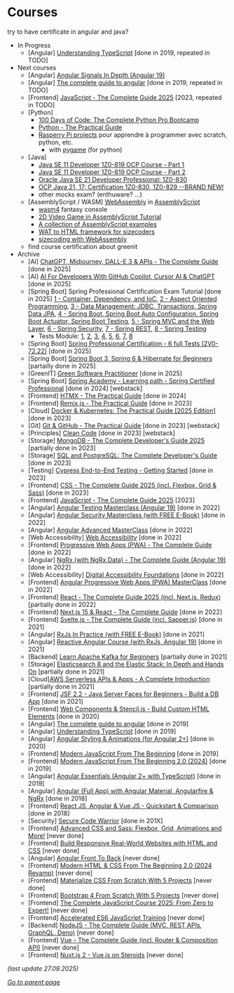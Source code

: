 # Courses

try to have certificate in angular and java?

* In Progress
  * [Angular] [Understanding TypeScript](https://www.udemy.com/course/understanding-typescript/) [done in 2019, repeated in TODO]
* Next courses
  * [Angular] [Angular Signals In Depth (Angular 19)](https://www.udemy.com/course/angular-signals/)
  * [Angular] [The complete guide to angular](https://www.udemy.com/course/the-complete-guide-to-angular-2/) [done in 2019, repeated in TODO]
  * [Frontend] [JavaScript - The Complete Guide 2025](https://www.udemy.com/course/javascript-the-complete-guide-2020-beginner-advanced/) [2023, repeated in TODO]
  * [Python]
    * [100 Days of Code: The Complete Python Pro Bootcamp](https://www.udemy.com/course/100-days-of-code/?couponCode=ST22MT240325G1) 
    * [Python - The Practical Guide](https://www.udemy.com/course/learn-python-by-building-a-blockchain-cryptocurrency/)
    * [Rasperry Pi projects](https://projects.raspberrypi.org/en) pour apprendre à programmer avec scratch, python, etc.
      * with [pygame](https://www.pygame.org) (for python)
  * [Java]
    * [Java SE 11 Developer 1Z0-819 OCP Course - Part 1](https://www.udemy.com/course/java-se-11-developer-1z0-819-ocp-course-part-1/)
    * [Java SE 11 Developer 1Z0-819 OCP Course - Part 2](https://www.udemy.com/course/java-se-11-developer-1z0-819-ocp-course-part-2/)
    * [Oracle Java SE 21 Developer Professional: 1Z0-830](https://www.udemy.com/course/oracle-certification-java-21-learnit/)
    * [OCP Java 21, 17: Certification 1Z0-830, 1Z0-829 --BRAND NEW!](https://www.udemy.com/course/ocp-oracle-certified-professional-java-developer-prep/)
    * other mocks exam? (enthuware? ...)
  * [AssemblyScript / WASM] [WebAssembly](https://webassembly.org/) in [AssemblyScript](https://www.assemblyscript.org/introduction.html)
    * [wasm4](https://wasm4.org/) fantasy console
    * [2D Video Game in AssemblyScript Tutorial](https://blog.ttulka.com/2d-video-game-in-assemblyscript-tutorial/)
    * [A collection of AssemblyScript examples](https://github.com/AssemblyScript/examples)
    * [WAT to HTML framework for sizecoders](https://github.com/Kaproncai/wasmer)
    * [sizecoding with WebAssembly](http://www.sizecoding.org/wiki/JavaScript#WebAssembly)
  * find course certification about greenit 
* Archive
  * [AI] [ChatGPT, Midjourney, DALL-E 3 & APIs - The Complete Guide](https://www.udemy.com/course/chatgpt-bard-bing-complete-guide-to-chatgpt-openai-apis/) [done in 2025]
  * [AI] [AI For Developers With GitHub Copilot, Cursor AI & ChatGPT](https://www.udemy.com/course/ai-for-developers-with-github-copilot-cursor-ai-chatgpt/) [done in 2025]
  * [Spring Boot] Spring Professional Certification Exam Tutorial  [done in 2025]
      [1 - Container, Dependency, and IoC](https://www.udemy.com/course/spring-certified-tutorial),
      [2 - Aspect Oriented Programming](https://www.udemy.com/course/spring-professional-certification-exam-tutorial-module-02),
      [3 - Data Management: JDBC, Transactions, Spring Data JPA](https://www.udemy.com/course/spring-professional-certification-exam-tutorial-module-03),
      [4 - Spring Boot, Spring Boot Auto Configuration, Spring Boot Actuator, Spring Boot Testing](https://www.udemy.com/course/spring-professional-certification-exam-tutorial-module-04-spring-boot),
      [5 - Spring MVC and the Web Layer](https://www.udemy.com/course/spring-professional-certification-exam-tutorial-module-05),
      [6 - Spring Security](https://www.udemy.com/course/spring-professional-certification-exam-tutorial-module-06),
      [7 - Spring REST](https://www.udemy.com/course/spring-professional-certification-exam-tutorial-module-07),
      [8 - Spring Testing](https://www.udemy.com/course/spring-professional-certification-exam-tutorial-module-08)
    * Tests Module:
      [1](https://www.udemy.com/course/spring-professional-certification-practice-tests-module-01),
      [2](https://www.udemy.com/course/spring-professional-certification-practice-tests-module-02),
      [3](https://www.udemy.com/course/spring-professional-certification-practice-tests-module-03),
      [4](https://www.udemy.com/course/spring-professional-certification-practice-tests-module-04),
      [5](https://www.udemy.com/course/spring-professional-certification-practice-tests-module-05),
      [6](https://www.udemy.com/course/spring-professional-certification-practice-tests-module-06),
      [7](https://www.udemy.com/course/spring-professional-certification-practice-tests-module-07),
      [8](https://www.udemy.com/course/spring-professional-certification-practice-tests-module-08)
  * [Spring Boot] [Spring Professional Certification - 6 full Tests (2V0-72.22)](https://www.udemy.com/course/spring-professional-certification-6-full-tests-2v0-7222-a/) [done in 2025]
  * [Spring Boot] [Spring Boot 3, Spring 6 & Hibernate for Beginners](https://www.udemy.com/course/spring-hibernate-tutorial/) [partailly done in 2025]
  * [GreenIT] [Green Software Practitioner](https://learn.greensoftware.foundation/) [done in 2025]
  * [Spring Boot] [Spring Academy - Learning path - Spring Certified Professional](https://spring.academy/paths) [done in 2024] [webstack]
  * [Frontend] [HTMX - The Practical Guide](https://www.udemy.com/course/htmx-the-practical-guide/) [done in 2024]
  * [Frontend] [Remix.js - The Practical Guide](https://www.udemy.com/course/remix-course/) [done in 2023]
  * [Cloud] [Docker & Kubernetes: The Practical Guide [2025 Edition]](https://www.udemy.com/course/docker-kubernetes-the-practical-guide/) [done in 2023]
  * [Git] [Git & GitHub - The Practical Guide](https://www.udemy.com/course/git-github-practical-guide/) [done in 2023] [webstack]
  * [Principles] [Clean Code](https://www.udemy.com/course/writing-clean-code/) [done in 2023] [webstack]
  * [Storage] [MongoDB - The Complete Developer's Guide 2025](https://www.udemy.com/course/mongodb-the-complete-developers-guide/) [partially done in 2023]
  * [Storage] [SQL and PostgreSQL: The Complete Developer's Guide](https://www.udemy.com/course/sql-and-postgresql/) [done in 2023]
  * [Testing] [Cypress End-to-End Testing - Getting Started](https://www.udemy.com/course/cypress-end-to-end-testing-getting-started/) [done in 2023]
  * [Frontend] [CSS - The Complete Guide 2025 (incl. Flexbox, Grid & Sass)](https://www.udemy.com/course/css-the-complete-guide-incl-flexbox-grid-sass/) [done in 2023]
  * [Frontend] [JavaScript - The Complete Guide 2025](https://www.udemy.com/course/javascript-the-complete-guide-2020-beginner-advanced/) [2023]
  * [Angular] [Angular Testing Masterclass (Angular 19)](https://www.udemy.com/course/angular-testing-course/) [done in 2022]
  * [Angular] [Angular Security Masterclass (with FREE E-Book)](https://www.udemy.com/course/angular-security/) [done in 2022]
  * [Angular] [Angular Advanced MasterClass](https://www.udemy.com/course/angular-advanced-masterclass/) [done in 2022]
  * [Web Accessibility] [Web Accessibility](https://www.udacity.com/course/web-accessibility--ud891) [done in 2022]
  * [Frontend] [Progressive Web Apps (PWA) - The Complete Guide](https://www.udemy.com/course/progressive-web-app-pwa-the-complete-guide/) [done in 2022]
  * [Angular] [NgRx (with NgRx Data) - The Complete Guide (Angular 19)](https://www.udemy.com/course/ngrx-course/) [done in 2022]
  * [Web Accessibility] [Digital Accessibility Foundations](https://www.w3.org/WAI/courses/foundations-course/) [done in 2022]
  * [Frontend] [Angular Progressive Web Apps (PWA) MasterClass](https://www.udemy.com/course/angular-pwa-course/) [done in 2022]
  * [Frontend] [React - The Complete Guide 2025 (incl. Next.js, Redux)](https://www.udemy.com/course/react-the-complete-guide-incl-redux/) [partially done in 2022]
  * [Frontend] [Next.js 15 & React - The Complete Guide](https://www.udemy.com/course/nextjs-react-the-complete-guide/) [done in 2022]
  * [Frontend] [Svelte.js - The Complete Guide (incl. Sapper.js)](https://www.udemy.com/course/sveltejs-the-complete-guide/) [done in 2021]
  * [Angular] [RxJs In Practice (with FREE E-Book)](https://www.udemy.com/course/rxjs-course/) [done in 2021]
  * [Angular] [Reactive Angular Course (with RxJs, Angular 19)](https://www.udemy.com/course/rxjs-reactive-angular-course/) [done in 2021]
  * [Backend] [Learn Apache Kafka for Beginners](https://www.udemy.com/course/apache-kafka/) [partially done in 2021]
  * [Storage] [Elasticsearch 8 and the Elastic Stack: In Depth and Hands On](https://www.udemy.com/course/elasticsearch-7-and-elastic-stack/) [partially done in 2021]
  * [Cloud][AWS Serverless APIs & Apps - A Complete Introduction](https://www.udemy.com/course/aws-serverless-a-complete-introduction/) [partially done in 2021]
  * [Frontend] [JSF 2.2 - Java Server Faces for Beginners - Build a DB App](https://www.udemy.com/course/jsf-tutorial/) [done in 2021]
  * [Frontend] [Web Components & Stencil.js - Build Custom HTML Elements](https://www.udemy.com/course/web-components-stenciljs-build-custom-html-elements/) [done in 2020]
  * [Angular] [The complete guide to angular](https://www.udemy.com/course/the-complete-guide-to-angular-2/) [done in 2019]
  * [Angular] [Understanding TypeScript](https://www.udemy.com/course/understanding-typescript/) [done in 2019] 
  * [Angular] [Angular Styling & Animations (for Angular 2+)](https://www.udemy.com/course/angular-styling-animations-for-angular-2-and-angular-4/) [done in 2020]
  * [Frontend] [Modern JavaScript From The Beginning](https://www.udemy.com/modern-javascript-from-the-beginning/) [done in 2019]
  * [Frontend] [Modern JavaScript From The Beginning 2.0 (2024)](https://www.udemy.com/course/modern-javascript-from-the-beginning/) [done in 2019]
  * [Angular] [Angular Essentials (Angular 2+ with TypeScript)](https://www.udemy.com/course/angular-essentials-angular-2-angular-4-with-typescript) [done in 2019]
  * [Angular] [Angular (Full App) with Angular Material, Angularfire & NgRx](https://www.udemy.com/course/angular-full-app-with-angular-material-angularfire-ngrx/) [done in 2018]
  * [Frontend] [React JS, Angular & Vue JS - Quickstart & Comparison](https://www.udemy.com/course/angular-reactjs-vuejs-quickstart-comparison/) [done in 2018]
  * [Security] [Secure Code Warrior](https://www.securecodewarrior.com/) [done in 201X]
  * [Frontend] [Advanced CSS and Sass: Flexbox, Grid, Animations and More!](https://www.udemy.com/course/advanced-css-and-sass/) [never done]
  * [Frontend] [Build Responsive Real-World Websites with HTML and CSS](https://www.udemy.com/course/design-and-develop-a-killer-website-with-html5-and-css3/) [never done]
  * [Angular] [Angular Front To Back](https://www.udemy.com/course/angular-4-front-to-back/) [never done]
  * [Frontend] [Modern HTML & CSS From The Beginning 2.0 (2024 Revamp)](https://www.udemy.com/course/modern-html-css-from-the-beginning/) [never done]
  * [Frontend] [Materialize CSS From Scratch With 5 Projects](https://www.udemy.com/course/materialize-css-from-scratch-with-5-projects/) [never done]
  * [Frontend] [Bootstrap 4 From Scratch With 5 Projects](https://www.udemy.com/course/bootstrap-4-from-scratch-with-5-projects/) [never done]
  * [Frontend] [The Complete JavaScript Course 2025: From Zero to Expert!](https://www.udemy.com/course/the-complete-javascript-course/) [never done]
  * [Frontend] [Accelerated ES6 JavaScript Training](https://www.udemy.com/course/es6-bootcamp-next-generation-javascript/) [never done]
  * [Backend] [NodeJS - The Complete Guide (MVC, REST APIs, GraphQL, Deno)](https://www.udemy.com/course/nodejs-the-complete-guide/) [never done]
  * [Frontend] [Vue - The Complete Guide (incl. Router & Composition API)](https://www.udemy.com/course/vuejs-2-the-complete-guide/) [never done]
  * [Frontend] [Nuxt.js 2 - Vue.js on Steroids](https://www.udemy.com/course/nuxtjs-vuejs-on-steroids/) [never done]

_(last update 27.09.2025)_

[*Go to parent page*](../README.md)
